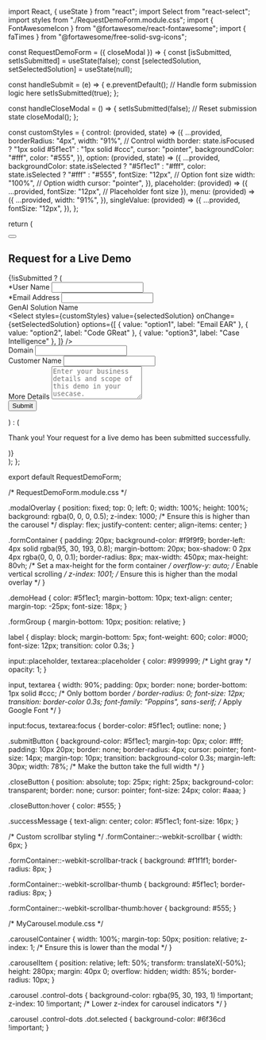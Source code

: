 import React, { useState } from "react";
import Select from "react-select";
import styles from "./RequestDemoForm.module.css";
import { FontAwesomeIcon } from "@fortawesome/react-fontawesome";
import { faTimes } from "@fortawesome/free-solid-svg-icons";

const RequestDemoForm = ({ closeModal }) => {
  const [isSubmitted, setIsSubmitted] = useState(false);
  const [selectedSolution, setSelectedSolution] = useState(null);

  const handleSubmit = (e) => {
    e.preventDefault();
    // Handle form submission logic here
    setIsSubmitted(true);
  };

  const handleCloseModal = () => {
    setIsSubmitted(false); // Reset submission state
    closeModal();
  };

  const customStyles = {
    control: (provided, state) => ({
      ...provided,
      borderRadius: "4px",
      width: "91%", // Control width
      border: state.isFocused ? "1px solid #5f1ec1" : "1px solid #ccc",
      cursor: "pointer",
      backgroundColor: "#fff",
      color: "#555",
    }),
    option: (provided, state) => ({
      ...provided,
      backgroundColor: state.isSelected ? "#5f1ec1" : "#fff",
      color: state.isSelected ? "#fff" : "#555",
      fontSize: "12px", // Option font size
      width: "100%", // Option width
      cursor: "pointer",
    }),
    placeholder: (provided) => ({
      ...provided,
      fontSize: "12px", // Placeholder font size
    }),
    menu: (provided) => ({
      ...provided,
      width: "91%",
    }),
    singleValue: (provided) => ({
      ...provided,
      fontSize: "12px",
    }),
  };

  return (
    <div className={styles.modalOverlay}>
      <div className={styles.formContainer}>
        <button className={styles.closeButton} onClick={handleCloseModal}>
          <FontAwesomeIcon icon={faTimes} />
        </button>
        <h2 className={styles.demoHead}>Request for a Live Demo</h2>
        {!isSubmitted ? (
          <form onSubmit={handleSubmit}>
            <div className={styles.formGroup}>
              <label>*User Name</label>
              <input type="text" required />
            </div>
            <div className={styles.formGroup}>
              <label>*Email Address</label>
              <input type="email" required />
            </div>
            <div className={styles.formGroup}>
              <label>GenAI Solution Name</label>
              <div className={styles.customSelect}>
                <Select
                  styles={customStyles}
                  value={selectedSolution}
                  onChange={setSelectedSolution}
                  options={[
                    { value: "option1", label: "Email EAR" },
                    { value: "option2", label: "Code GReat" },
                    { value: "option3", label: "Case Intelligence" },
                  ]}
                />
              </div>
            </div>
            <div className={styles.formGroup}>
              <label>Domain</label>
              <input type="text" required />
            </div>
            <div className={styles.formGroup}>
              <label>Customer Name</label>
              <input type="text" required />
            </div>
            <div className={styles.formGroup}>
              <label>More Details</label>
              <textarea
                placeholder="Enter your business details and scope of this demo in your usecase."
                rows="4"
                required
              ></textarea>
            </div>
            <button type="submit" className={styles.submitButton}>
              Submit
            </button>
          </form>
        ) : (
          <p className={styles.successMessage}>
            Thank you! Your request for a live demo has been submitted
            successfully.
          </p>
        )}
      </div>
    </div>
  );
};

export default RequestDemoForm;


/* RequestDemoForm.module.css */

.modalOverlay {
  position: fixed;
  top: 0;
  left: 0;
  width: 100%;
  height: 100%;
  background: rgba(0, 0, 0, 0.5);
  z-index: 1000; /* Ensure this is higher than the carousel */
  display: flex;
  justify-content: center;
  align-items: center;
}

.formContainer {
  padding: 20px;
  background-color: #f9f9f9;
  border-left: 4px solid rgba(95, 30, 193, 0.8);
  margin-bottom: 20px;
  box-shadow: 0 2px 4px rgba(0, 0, 0, 0.1);
  border-radius: 8px;
  max-width: 450px;
  max-height: 80vh; /* Set a max-height for the form container */
  overflow-y: auto; /* Enable vertical scrolling */
  z-index: 1001; /* Ensure this is higher than the modal overlay */
}

.demoHead {
  color: #5f1ec1;
  margin-bottom: 10px;
  text-align: center;
  margin-top: -25px;
  font-size: 18px;
}

.formGroup {
  margin-bottom: 10px;
  position: relative;
}

label {
  display: block;
  margin-bottom: 5px;
  font-weight: 600;
  color: #000;
  font-size: 12px;
  transition: color 0.3s;
}

input::placeholder,
textarea::placeholder {
  color: #999999; /* Light gray */
  opacity: 1;
}

input,
textarea {
  width: 90%;
  padding: 0px;
  border: none;
  border-bottom: 1px solid #ccc; /* Only bottom border */
  border-radius: 0;
  font-size: 12px;
  transition: border-color 0.3s;
  font-family: "Poppins", sans-serif; /* Apply Google Font */
}

input:focus,
textarea:focus {
  border-color: #5f1ec1;
  outline: none;
}

.submitButton {
  background-color: #5f1ec1;
  margin-top: 0px;
  color: #fff;
  padding: 10px 20px;
  border: none;
  border-radius: 4px;
  cursor: pointer;
  font-size: 14px;
  margin-top: 10px;
  transition: background-color 0.3s;
  margin-left: 30px;
  width: 78%; /* Make the button take the full width */
}

.closeButton {
  position: absolute;
  top: 25px;
  right: 25px;
  background-color: transparent;
  border: none;
  cursor: pointer;
  font-size: 24px;
  color: #aaa;
}

.closeButton:hover {
  color: #555;
}

.successMessage {
  text-align: center;
  color: #5f1ec1;
  font-size: 16px;
}

/* Custom scrollbar styling */
.formContainer::-webkit-scrollbar {
  width: 6px;
}

.formContainer::-webkit-scrollbar-track {
  background: #f1f1f1;
  border-radius: 8px;
}

.formContainer::-webkit-scrollbar-thumb {
  background: #5f1ec1;
  border-radius: 8px;
}

.formContainer::-webkit-scrollbar-thumb:hover {
  background: #555;
}







/* MyCarousel.module.css */

.carouselContainer {
  width: 100%;
  margin-top: 50px;
  position: relative;
  z-index: 1; /* Ensure this is lower than the modal */
}

.carouselItem {
  position: relative;
  left: 50%;
  transform: translateX(-50%);
  height: 280px;
  margin: 40px 0;
  overflow: hidden;
  width: 85%;
  border-radius: 10px;
}

.carousel .control-dots {
  background-color: rgba(95, 30, 193, 1) !important;
  z-index: 10 !important; /* Lower z-index for carousel indicators */
}

.carousel .control-dots .dot.selected {
  background-color: #6f36cd !important;
}
